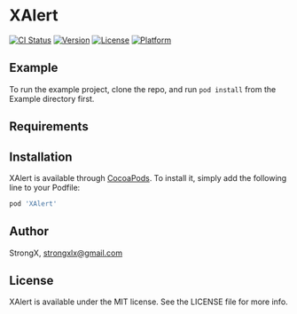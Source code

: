 # XAlert

[![CI Status](https://img.shields.io/travis/StrongX/XAlert.svg?style=flat)](https://travis-ci.org/StrongX/XAlert)
[![Version](https://img.shields.io/cocoapods/v/XAlert.svg?style=flat)](https://cocoapods.org/pods/XAlert)
[![License](https://img.shields.io/cocoapods/l/XAlert.svg?style=flat)](https://cocoapods.org/pods/XAlert)
[![Platform](https://img.shields.io/cocoapods/p/XAlert.svg?style=flat)](https://cocoapods.org/pods/XAlert)

## Example

To run the example project, clone the repo, and run `pod install` from the Example directory first.

## Requirements

## Installation

XAlert is available through [CocoaPods](https://cocoapods.org). To install
it, simply add the following line to your Podfile:

```ruby
pod 'XAlert'
```

## Author

StrongX, strongxlx@gmail.com

## License

XAlert is available under the MIT license. See the LICENSE file for more info.
